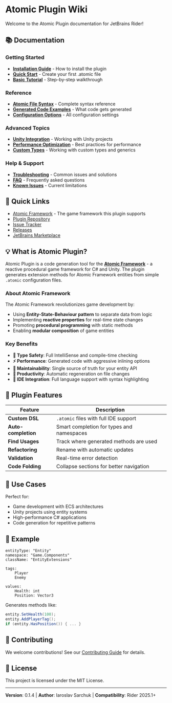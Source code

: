 # Atomic Plugin Wiki

Welcome to the Atomic Plugin documentation for JetBrains Rider!

## 📚 Documentation

### Getting Started
- [**Installation Guide**](Installation) - How to install the plugin
- [**Quick Start**](Getting-Started) - Create your first .atomic file
- [**Basic Tutorial**](Tutorial) - Step-by-step walkthrough

### Reference
- [**Atomic File Syntax**](Atomic-File-Syntax) - Complete syntax reference
- [**Generated Code Examples**](Generated-Code) - What code gets generated
- [**Configuration Options**](Configuration) - All configuration settings

### Advanced Topics
- [**Unity Integration**](Unity-Integration) - Working with Unity projects
- [**Performance Optimization**](Performance) - Best practices for performance
- [**Custom Types**](Custom-Types) - Working with custom types and generics

### Help & Support
- [**Troubleshooting**](Troubleshooting) - Common issues and solutions
- [**FAQ**](FAQ) - Frequently asked questions
- [**Known Issues**](Known-Issues) - Current limitations

## 🚀 Quick Links

- [Atomic Framework](https://github.com/StarKRE22/Atomic) - The game framework this plugin supports
- [Plugin Repository](https://github.com/Prylor/atomic-rider-plugin)
- [Issue Tracker](https://github.com/Prylor/atomic-rider-plugin/issues)
- [Releases](https://github.com/Prylor/atomic-rider-plugin/releases)
- [JetBrains Marketplace](https://plugins.jetbrains.com/plugin/xxxxx-atomic)

## 💡 What is Atomic Plugin?

Atomic Plugin is a code generation tool for the [**Atomic Framework**](https://github.com/StarKRE22/Atomic) - a reactive procedural game framework for C# and Unity. The plugin generates extension methods for Atomic Framework entities from simple `.atomic` configuration files.

### About Atomic Framework

The Atomic Framework revolutionizes game development by:
- Using **Entity-State-Behaviour pattern** to separate data from logic
- Implementing **reactive properties** for real-time state changes
- Promoting **procedural programming** with static methods
- Enabling **modular composition** of game entities

### Key Benefits

- **🎯 Type Safety**: Full IntelliSense and compile-time checking
- **⚡ Performance**: Generated code with aggressive inlining options
- **🔧 Maintainability**: Single source of truth for your entity API
- **🚀 Productivity**: Automatic regeneration on file changes
- **🎨 IDE Integration**: Full language support with syntax highlighting

## 📖 Plugin Features

| Feature | Description |
|---------|-------------|
| **Custom DSL** | `.atomic` files with full IDE support |
| **Auto-completion** | Smart completion for types and namespaces |
| **Find Usages** | Track where generated methods are used |
| **Refactoring** | Rename with automatic updates |
| **Validation** | Real-time error detection |
| **Code Folding** | Collapse sections for better navigation |

## 🎯 Use Cases

Perfect for:
- Game development with ECS architectures
- Unity projects using entity systems
- High-performance C# applications
- Code generation for repetitive patterns

## 📝 Example

```atomic
entityType: "Entity"
namespace: "Game.Components"
className: "EntityExtensions"

tags:
    Player
    Enemy

values:
    Health: int
    Position: Vector3
```

Generates methods like:
```csharp
entity.SetHealth(100);
entity.AddPlayerTag();
if (entity.HasPosition()) { ... }
```

## 🤝 Contributing

We welcome contributions! See our [Contributing Guide](Contributing) for details.

## 📄 License

This project is licensed under the MIT License.

---

**Version**: 0.1.4 | **Author**: Iaroslav Sarchuk | **Compatibility**: Rider 2025.1+